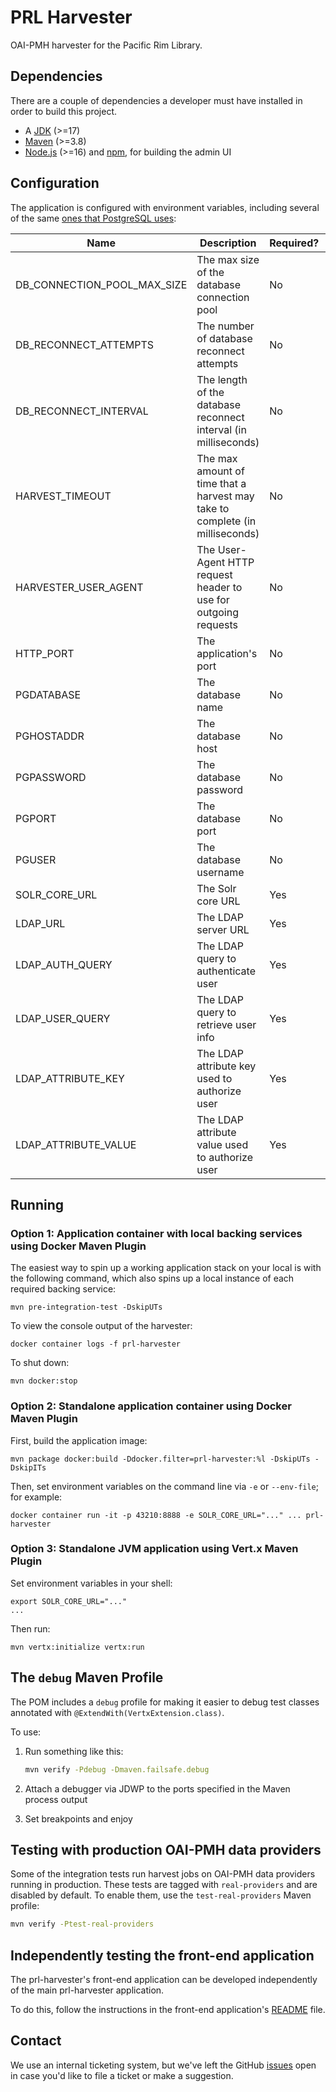 # PRL Harvester

OAI-PMH harvester for the Pacific Rim Library.

## Dependencies

There are a couple of dependencies a developer must have installed in order to build this project.

* A [JDK](https://adoptium.net/marketplace/) (&gt;=17)
* [Maven](https://maven.apache.org/download.cgi) (&gt;=3.8)
* [Node.js](https://docs.npmjs.com/downloading-and-installing-node-js-and-npm) (&gt;=16) and [npm](https://docs.npmjs.com/downloading-and-installing-node-js-and-npm), for building the admin UI

## Configuration

The application is configured with environment variables, including several of the same [ones that PostgreSQL uses](https://www.postgresql.org/docs/current/libpq-envars.html):

Name | Description | Required? | Default
---|---|---|---
DB_CONNECTION_POOL_MAX_SIZE|The max size of the database connection pool|No|5
DB_RECONNECT_ATTEMPTS|The number of database reconnect attempts|No|2
DB_RECONNECT_INTERVAL|The length of the database reconnect interval (in milliseconds)|No|1000
HARVEST_TIMEOUT|The max amount of time that a harvest may take to complete (in milliseconds)|No|30000
HARVESTER_USER_AGENT|The User-Agent HTTP request header to use for outgoing requests|No|PRL Harvester
HTTP_PORT|The application's port|No|8888
PGDATABASE|The database name|No|db
PGHOSTADDR|The database host|No|localhost
PGPASSWORD|The database password|No|pass
PGPORT|The database port|No|5432
PGUSER|The database username|No|user
SOLR_CORE_URL|The Solr core URL|Yes|
LDAP_URL|The LDAP server URL|Yes|
LDAP_AUTH_QUERY|The LDAP query to authenticate user|Yes|
LDAP_USER_QUERY|The LDAP query to retrieve user info|Yes|
LDAP_ATTRIBUTE_KEY|The LDAP attribute key used to authorize user|Yes|
LDAP_ATTRIBUTE_VALUE|The LDAP attribute value used to authorize user|Yes|

## Running

### Option 1: Application container with local backing services using Docker Maven Plugin

The easiest way to spin up a working application stack on your local is with the following command, which also spins up a local instance of each required backing service:

    mvn pre-integration-test -DskipUTs

To view the console output of the harvester:

    docker container logs -f prl-harvester

To shut down:

    mvn docker:stop

### Option 2: Standalone application container using Docker Maven Plugin

First, build the application image:

    mvn package docker:build -Ddocker.filter=prl-harvester:%l -DskipUTs -DskipITs

Then, set environment variables on the command line via `-e` or `--env-file`; for example:

    docker container run -it -p 43210:8888 -e SOLR_CORE_URL="..." ... prl-harvester

### Option 3: Standalone JVM application using Vert.x Maven Plugin

Set environment variables in your shell:

    export SOLR_CORE_URL="..."
    ...

Then run:

    mvn vertx:initialize vertx:run

## The `debug` Maven Profile

The POM includes a `debug` profile for making it easier to debug test classes annotated with `@ExtendWith(VertxExtension.class)`.

To use:

1. Run something like this:

    ```bash
    mvn verify -Pdebug -Dmaven.failsafe.debug
    ```

2. Attach a debugger via JDWP to the ports specified in the Maven process output
3. Set breakpoints and enjoy

## Testing with production OAI-PMH data providers

Some of the integration tests run harvest jobs on OAI-PMH data providers running in production. These tests are tagged with `real-providers` and are disabled by default. To enable them, use the `test-real-providers` Maven profile:

```bash
mvn verify -Ptest-real-providers
```

## Independently testing the front-end application

The prl-harvester's front-end application can be developed independently of the main prl-harvester application.

To do this, follow the instructions in the front-end application's [README](src/main/frontend/README.md) file.

## Contact

We use an internal ticketing system, but we've left the GitHub [issues](https://github.com/UCLALibrary/prl-harvester/issues) open in case you'd like to file a ticket or make a suggestion.
